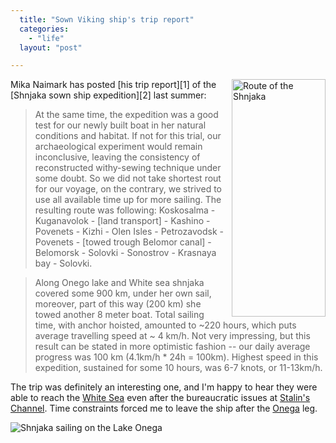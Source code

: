 ```yaml
---
  title: "Sown Viking ship's trip report"
  categories: 
    - "life"
  layout: "post"

---
```

<img src="https://s3.eu-central-1.amazonaws.com/bergie-iki-fi/shnjaka-route.jpg" border="0" height="380" width="150" alt="Route of the Shnjaka" style="float: right; margin-left: 10px;" />
Mika Naimark has posted [his trip report][1] of the [Shnjaka sown ship expedition][2] last summer:

> At the same time, the expedition was a good test for our newly built boat in her natural conditions and habitat. If not for this trial, our archaeological experiment would remain inconclusive, leaving the consistency of reconstructed withy-sewing technique under some doubt. So we did not take shortest rout for our voyage, on the contrary, we strived to use all available time up for more sailing. The resulting route was following: Koskosalma - Kuganavolok - [land transport] - Kashino - Povenets - Kizhi - Olen Isles - Petrozavodsk - Povenets - [towed trough Belomor canal] - Belomorsk - Solovki - Sonostrov - Krasnaya bay - Solovki.

> Along Onego lake and White sea shnjaka covered some 900 km, under her own sail, moreover, part of this way (200 km) she towed another 8 meter boat. Total sailing time, with anchor hoisted, amounted to ~220 hours, which puts average travelling speed at ~ 4 km/h. Not very impressing, but this result can be stated in more optimistic fashion -- our daily average progress was 100 km (4.1km/h * 24h = 100km). Highest speed in this expedition, sustained for some 10 hours, was 6-7 knots, or 11-13km/h. 

The trip was definitely an interesting one, and I'm happy to hear they were able to reach the [White Sea][3] even after the bureaucratic issues at [Stalin's Channel][4].
Time constraints forced me to leave the ship after the [Onega][5] leg.

![Shnjaka sailing on the Lake Onega](https://s3.eu-central-1.amazonaws.com/bergie-iki-fi/Shjaka_sailing.jpg)

[1]: http://www.sewboat.narod.ru/shnjaka/esolovki.htm
[2]: http://bergie.iki.fi/midcom-permalink-8a379b874a5dd7f095e57846fcd86424
[3]: http://en.wikipedia.org/wiki/White_Sea
[4]: http://en.wikipedia.org/wiki/White_Sea-Baltic_Canal
[5]: http://en.wikipedia.org/wiki/Lake_Onega
